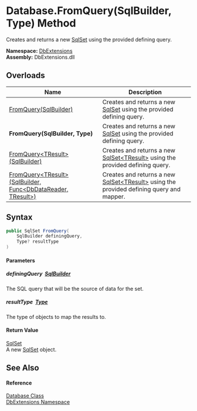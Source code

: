 Database.FromQuery(SqlBuilder, Type) Method
===========================================
Creates and returns a new [SqlSet][1] using the provided defining query.
  
**Namespace:** [DbExtensions][2]  
**Assembly:** DbExtensions.dll

Overloads
---------

| Name                                                                   | Description                                                                                     |
| ---------------------------------------------------------------------- | ----------------------------------------------------------------------------------------------- |
| [FromQuery(SqlBuilder)][3]                                             | Creates and returns a new [SqlSet][1] using the provided defining query.                        |
| **FromQuery(SqlBuilder, Type)**                                        | Creates and returns a new [SqlSet][1] using the provided defining query.                        |
| [FromQuery&lt;TResult>(SqlBuilder)][4]                                 | Creates and returns a new [SqlSet&lt;TResult>][5] using the provided defining query.            |
| [FromQuery&lt;TResult>(SqlBuilder, Func&lt;DbDataReader, TResult>)][6] | Creates and returns a new [SqlSet&lt;TResult>][5] using the provided defining query and mapper. |


Syntax
------

```csharp
public SqlSet FromQuery(
	SqlBuilder definingQuery,
	Type? resultType
)
```

#### Parameters

##### *definingQuery*  [SqlBuilder][7]
The SQL query that will be the source of data for the set.

##### *resultType*  [Type][8]
The type of objects to map the results to.

#### Return Value
[SqlSet][1]  
A new [SqlSet][1] object.

See Also
--------

#### Reference
[Database Class][9]  
[DbExtensions Namespace][2]  

[1]: ../SqlSet/README.md
[2]: ../README.md
[3]: FromQuery.md
[4]: FromQuery__1.md
[5]: ../SqlSet_1/README.md
[6]: FromQuery__1_1.md
[7]: ../SqlBuilder/README.md
[8]: https://learn.microsoft.com/dotnet/api/system.type
[9]: README.md